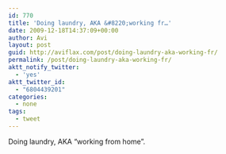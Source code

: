 ```yaml
---
id: 770
title: 'Doing laundry, AKA &#8220;working fr…'
date: 2009-12-18T14:37:09+00:00
author: Avi
layout: post
guid: http://aviflax.com/post/doing-laundry-aka-working-fr/
permalink: /post/doing-laundry-aka-working-fr/
aktt_notify_twitter:
  - 'yes'
aktt_twitter_id:
  - "6804439201"
categories:
  - none
tags:
  - tweet
---
```

Doing laundry, AKA &#8220;working from home&#8221;.